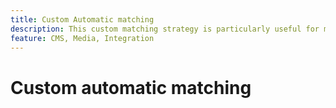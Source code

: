 ```yaml
---
title: Custom Automatic matching
description: This custom matching strategy is particularly useful for merchants with complex matching logic or those relying on a third-party system that cannot populate product visuals metadata into the AEM Assets.
feature: CMS, Media, Integration
---
```

# Custom automatic matching
